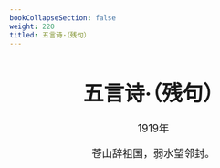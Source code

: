 ```yaml
---
bookCollapseSection: false
weight: 220
titled: 五言诗·（残句）
---
```


<div align="center">

<font size="4">

# 五言诗·（残句）
1919年

苍山辞祖国，弱水望邻封。

</font>

</div>
